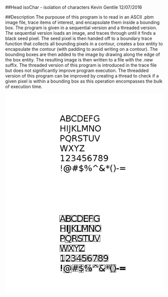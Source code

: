 ##Head
isoChar - isolation of characters
Kevin Gentile
12/07/2016

##Description
The purpouse of this program is to read in an ASCII .pbm image file, trace items
of interest, and encapsulate them inside a bounding box. The program is given in
a sequential version and a threaded version. The sequential version loads an
image, and traces through until it finds a black seed pixel. The seed pixel is
then handed off to a boundary trace function that collects all bounding pixels
in a contour, creates a box entity to encapsulate the contour (with padding to
avoid writing on a contour). The bounding boxes are then added to the image by
drawing along the edge of the box entity. The resulting image is then written to
a file with the .new suffix. The threaded version of this program is introduced in
the trace file but does not significantly improve program execution. The threadded 
version of this program can be improved by creating a thread to check if a given 
pixel is within a bounding box as this operation encompasses the bulk of execution time.

![Screenshot: Before](alph.jpg?raw=true "Before")
![Screenshot: After](alph_out.jpg?raw=true "After")
